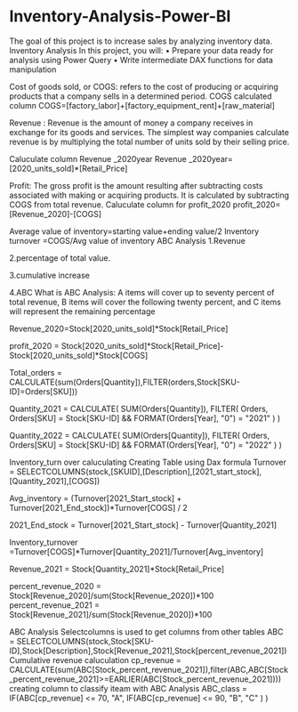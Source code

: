 # Inventory-Analysis-Power-BI
 The goal of this project is to increase sales by analyzing inventory data.
Inventory Analysis
In this project, you will:
•	Prepare your data ready for analysis using Power Query
•	Write intermediate DAX functions for data manipulation

Cost of goods sold, or COGS: refers to the cost of producing or acquiring products that a company sells in a determined period.
COGS calculated column
COGS=[factory_labor]+[factory_equipment_rent]+[raw_material]

Revenue : Revenue is the amount of money a company receives in exchange for its goods and services. The simplest way companies calculate revenue is by multiplying the total number of units sold by their selling price.

Caluculate column Revenue _2020year
Revenue _2020year=[2020_units_sold]*[Retail_Price]

Profit: The gross profit is the amount resulting after subtracting costs associated with making or acquiring products. It is calculated by subtracting COGS from total revenue.
Caluculate column for profit_2020
profit_2020= [Revenue_2020]-[COGS]

Average value of inventory=starting value+ending value/2
Inventory turnover =COGS/Avg value of inventory
ABC Analysis
1.Revenue

2.percentage of total value.

3.cumulative increase

4.ABC
What is ABC Analysis: A items will cover up to seventy percent of total revenue, B items will cover the following twenty percent, and C items will represent the remaining percentage

Revenue_2020=Stock[2020_units_sold]*Stock[Retail_Price]

profit_2020 = Stock[2020_units_sold]*Stock[Retail_Price]-Stock[2020_units_sold]*Stock[COGS]

Total_orders = CALCULATE(sum(Orders[Quantity]),FILTER(orders,Stock[SKU-ID]=Orders[SKU]))

Quantity_2021 = 
CALCULATE(
    SUM(Orders[Quantity]),
    FILTER(
        Orders,
        Orders[SKU] = Stock[SKU-ID] && FORMAT(Orders[Year], "0") = "2021"
    )
)

Quantity_2022 = 
CALCULATE(
    SUM(Orders[Quantity]),
    FILTER(
        Orders,
        Orders[SKU] = Stock[SKU-ID] && FORMAT(Orders[Year], "0") = "2022"
    )
)

Inventory_turn over caluculating 
Creating Table using Dax formula
Turnover = SELECTCOLUMNS(stock,[SKUID],[Description],[2021_start_stock],[Quantity_2021],[COGS])

Avg_inventory = (Turnover[2021_Start_stock] + Turnover[2021_End_stock])*Turnover[COGS] / 2

2021_End_stock = Turnover[2021_Start_stock] - Turnover[Quantity_2021]

Inventory_turnover =Turnover[COGS]*Turnover[Quantity_2021]/Turnover[Avg_inventory]


Revenue_2021 = Stock[Quantity_2021]*Stock[Retail_Price]

percent_revenue_2020 = Stock[Revenue_2020]/sum(Stock[Revenue_2020])*100
percent_revenue_2021 = Stock[Revenue_2021]/sum(Stock[Revenue_2020])*100


ABC Analysis 
Selectcolumns is used to get columns from other tables
ABC = SELECTCOLUMNS(stock,Stock[SKU-ID],Stock[Description],Stock[Revenue_2021],Stock[percent_revenue_2021])
Cumulative revenue caluculation
cp_revenue = CALCULATE(sum(ABC[Stock_percent_revenue_2021]),filter(ABC,ABC[Stock_percent_revenue_2021]>=EARLIER(ABC[Stock_percent_revenue_2021])))
creating column to classify iteam with ABC Analysis
ABC_class = 
    IF(ABC[cp_revenue] <= 70, "A",
        IF(ABC[cp_revenue] <= 90, "B",
            "C"
        )
    )






